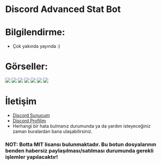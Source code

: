 # Discord Advanced Stat Bot

# Bilgilendirme:
* Çok yakında yayında :)

# Görseller:
<img src="https://cdn.discordapp.com/attachments/910121710706114603/916334317666451497/5gRHKOuZA.png">
<img src="https://cdn.discordapp.com/attachments/910121710706114603/916334317880352779/5gRPW0j40.png">
<img src="https://cdn.discordapp.com/attachments/910121710706114603/916334318111064074/5gRPZ_VxQ.png">
<img src="https://cdn.discordapp.com/attachments/910121710706114603/916334318618554368/5gRQ6JmMb.png">
<img src="https://cdn.discordapp.com/attachments/910121710706114603/916334318840848414/5gRQnemfW.png">
<img src="https://cdn.discordapp.com/attachments/910121710706114603/916334319092498432/5h2UBIgmf.png">
<img src="https://cdn.discordapp.com/attachments/910121710706114603/916334319323189278/5hfv7Kevk.png">

# İletişim
* [Discord Sunucum](https://discord.gg/x8Uw4KTK5p)
* [Discord Profilim](https://discord.com/users/907246062459318323)
* Herhangi bir hata bulmanız durumunda ya da yardım isteyeceğiniz zaman buralardan bana ulaşabilirsiniz.

### NOT: Botta MIT lisansı bulunmaktadır. Bu botun dosyalarının benden habersiz paylaşılması/satılması durumunda gerekli işlemler yapılacaktır!
